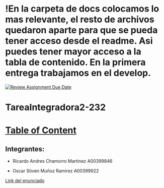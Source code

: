 # !En la carpeta de docs colocamos lo mas relevante, el resto de archivos quedaron aparte para que se pueda tener acceso desde el readme. Asi puedes tener mayor acceso a la tabla de contenido. En la primera entrega trabajamos en el develop.


[![Review Assignment Due Date](https://classroom.github.com/assets/deadline-readme-button-24ddc0f5d75046c5622901739e7c5dd533143b0c8e959d652212380cedb1ea36.svg)](https://classroom.github.com/a/n79VROXG)
# TareaIntegradora2-232

# [Table of Content](https://github.com/APO-2/tarea-integradora-2-2023-2-equipo-serio/blob/develop/UniApp%20Requirement.md)

## Integrantes:

- Ricardo Andres Chamorro Martinez  A00399846

- Oscar Stiven Muñoz Ramirez A00399922



[Link del enunciado](https://docs.google.com/document/d/1Hw4UQA-riwi4d3a7AGtKQrOgWnJowk73/edit?usp=sharing&ouid=109415827520879394849&rtpof=true&sd=true)
